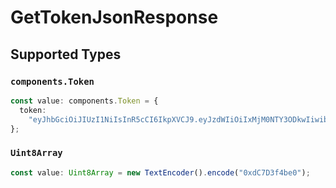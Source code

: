 # GetTokenJsonResponse


## Supported Types

### `components.Token`

```typescript
const value: components.Token = {
  token:
    "eyJhbGciOiJIUzI1NiIsInR5cCI6IkpXVCJ9.eyJzdWIiOiIxMjM0NTY3ODkwIiwibmFtZSI6IkpvaG4gRG9lIiwiaWF0IjoxNTE2MjM5MDIyfQ.SflKxwRJSMeKKF2QT4fwpMeJf36POk6yJV_adQssw5c",
};
```

### `Uint8Array`

```typescript
const value: Uint8Array = new TextEncoder().encode("0xdC7D3f4be0");
```


